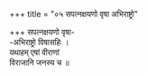 +++
title = "०५ सपत्नक्षयणो वृषा अभिराष्ट्रो"

+++
सपत्नक्षयणो वृषा-  
-अभिराष्ट्रो विषासहिः ।  
यथाहम् एषां वीराणां  
विराजानि जनस्य च ॥